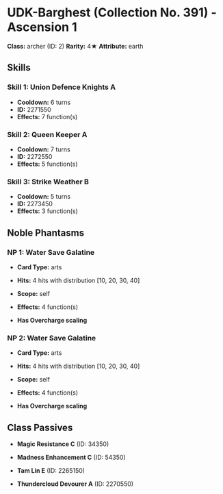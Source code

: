 # UDK-Barghest (Collection No. 391) - Ascension 1

**Class:** archer (ID: 2)
**Rarity:** 4★
**Attribute:** earth

## Skills

### Skill 1: Union Defence Knights A
- **Cooldown:** 6 turns
- **ID:** 2271550
- **Effects:** 7 function(s)

### Skill 2: Queen Keeper A
- **Cooldown:** 7 turns
- **ID:** 2272550
- **Effects:** 5 function(s)

### Skill 3: Strike Weather B
- **Cooldown:** 5 turns
- **ID:** 2273450
- **Effects:** 3 function(s)

## Noble Phantasms

### NP 1: Water Save Galatine
- **Card Type:** arts
- **Hits:** 4 hits with distribution [10, 20, 30, 40]
- **Scope:** self
- **Effects:** 4 function(s)

- **Has Overcharge scaling**

### NP 2: Water Save Galatine
- **Card Type:** arts
- **Hits:** 4 hits with distribution [10, 20, 30, 40]
- **Scope:** self
- **Effects:** 4 function(s)

- **Has Overcharge scaling**

## Class Passives

- **Magic Resistance C** (ID: 34350)

- **Madness Enhancement C** (ID: 54350)

- **Tam Lin E** (ID: 2265150)

- **Thundercloud Devourer A** (ID: 2270550)
